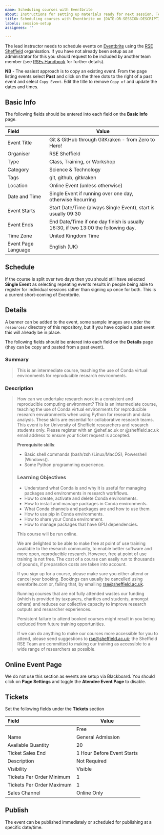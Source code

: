```yaml
---
name: Scheduling courses with Eventbrite
about: Instructions for setting up materials ready for next session. To be completed by lead instructor
title: Scheduling courses with Eventbrite on [DATE-OR-SESSION-DESCRIPTION] for [INSTRUCTOR-NAME]
labels: session-setup
assignees: ''

---
```


The lead instructor needs to schedule events on [Eventbrite](https://www.eventbrite.com) using the [RSE
Sheffield](https://www.eventbrite.co.uk/o/rse-sheffield-29660305889) organisation. If you have not already been setup as
an administrator for this you should request to be included by another team member (see [RSEs
Handbook](https://github.com/RSE-Sheffield/rses-handbook/blob/master/pages/eventbrite.Rmd) for further details).

**NB** - The easiest approach is to copy an existing event. From the page listing events select **Past** and click on
the three dots to the right of a past event and select `Copy Event`. Edit the title to remove `Copy of` and update the
dates and times.


## Basic Info

The following fields should be entered into each field on the **Basic Info** page.

| Field               | Value                                                     |
|:--------------------|-----------------------------------------------------------|
| Event Title         | Git & GitHub through GitKraken - from Zero to Hero!       |
| Organiser           | RSE Sheffield                                             |
| Type                | Class, Training, or Workshop                              |
| Category            | Science & Technology                                      |
| Tags                | git, github, gitkraken                                    |
| Location            | Online Event (unless otherwise)                           |
| Date and Time       | Single Event if running over one day, otherwise Recurring |
| Event Starts        | Start Date/Time (always Single Event), start is usually 09:30 |
| Event Ends          | End Date/Time if one day finish is usually 16:30, if two 13:00 the following day.  |
| Time Zone           | United Kingdom Time                                       |
| Event Page Language | English (UK)                                              |



## Schedule

If the course is split over two days then you should still have selected **Single Event** as selecting repeating events
results in people being able to register for individual sessions rather than signing up once for both. This is a current
short-coming of Eventbrite.

## Details

A banner can be added to the event, some sample images are under the `resources/` directory of this repository, but if
you have copied a past event this will already be in place.

The following fields should be entered into each field on the **Details** page (they can be copy and pasted from a past
event).


### Summary


> This is an intermediate course, teaching the use of Conda virtual environments for reproducible research environments.

### Description

> How can we undertake research work in a consistent and reproducible computing environment?
> This is an intermediate course, teaching the use of Conda virtual environments for reproducible research envuironments
> when using Python for research and data analysis. These skills are essential for collaborative research teams.
> This event is for University of Sheffield researchers and research students only. Please register with an @shef.ac.uk
> or @sheffield.ac.uk email address to ensure your ticket request is accepted.
>
> **Prerequisite skills**:
> - Basic shell commands (bash/zsh (Linux/MacOS); Powershell (Windows)).
> - Some Python programming experience.
>
> ### Learning Objectives
> - Understand what Conda is and why it is useful for managing packages and environments in research workflows.
> - How to create, activate and delete Conda environments.
> - How to install and manage packages in Conda environments.
> - What Conda channels and packages are and how to use them.
> - How to use pip in Conda environments.
> - How to share your Conda environment.
> - How to manage packages that have GPU dependencies.
>
> This course will be run online.
>
> We are delighted to be able to make free at point of use training available to the research community, to enable
> better software and more open, reproducible research. However, free at point of use training is not free. The cost of
> a course can easily run to thousands of pounds, if preparation costs are taken into account.

>
> If you sign up for a course, please make sure you either attend or cancel your booking. Bookings can usually be
> cancelled using eventbrite.com or, failing that, by emailing rse@sheffield.ac.uk.
>
> Running courses that are not fully attended wastes our funding (which is provided by taxpayers, charities and
> students, amongst others) and reduces our collective capacity to improve research outputs and researcher experiences.
>
> Persistent failure to attend booked courses might result in you being excluded from future training opportunities.
>
> If we can do anything to make our courses more accessible for you to attend, please send suggestions to
> rse@sheffield.ac.uk; the Sheffield RSE Team are committed to making our training as accessible to a wide range of
> researchers as possible.


## Online Event Page

We do not use this section as events are setup via Blackboard. You should click on **Page Settings** and toggle the
**Atendee Event Page** to disable.

## Tickets

Set the following fields under the **Tickets** section

| Field                     | Value                      |
|:--------------------------|----------------------------|
|                           | Free                       |
| Name                      | General Admission          |
| Available Quantity        | 20                         |
| Ticket Sales End          | 1 Hour Before Event Starts |
| Description               | Not Required               |
| Visibility                | Visible                    |
| Tickets Per Order Minimum | 1                          |
| Tickets Per Order Maximum | 1                          |
| Sales Channel             | Online Only                |

## Publish

The event can be published immediately or scheduled for publishing at a specific date/time.
